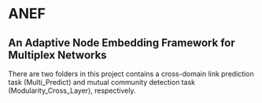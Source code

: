 # ANEF
## An Adaptive Node Embedding Framework for Multiplex Networks
There are two folders in this project contains a cross-domain link prediction task (Multi_Predict) and mutual community detection task (Modularity_Cross_Layer), respectively. 
